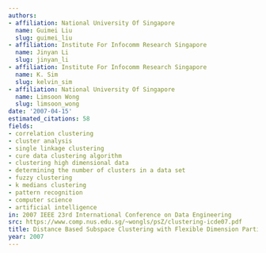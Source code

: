 ```yaml
---
authors:
- affiliation: National University Of Singapore
  name: Guimei Liu
  slug: guimei_liu
- affiliation: Institute For Infocomm Research Singapore
  name: Jinyan Li
  slug: jinyan_li
- affiliation: Institute For Infocomm Research Singapore
  name: K. Sim
  slug: kelvin_sim
- affiliation: National University Of Singapore
  name: Limsoon Wong
  slug: limsoon_wong
date: '2007-04-15'
estimated_citations: 58
fields:
- correlation clustering
- cluster analysis
- single linkage clustering
- cure data clustering algorithm
- clustering high dimensional data
- determining the number of clusters in a data set
- fuzzy clustering
- k medians clustering
- pattern recognition
- computer science
- artificial intelligence
in: 2007 IEEE 23rd International Conference on Data Engineering
src: https://www.comp.nus.edu.sg/~wongls/psZ/clustering-icde07.pdf
title: Distance Based Subspace Clustering with Flexible Dimension Partitioning
year: 2007
---
```

